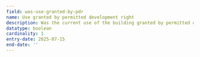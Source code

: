 ```yaml
---
field: was-use-granted-by-pdr
name: Use granted by permitted development right
description: Was the current use of the building granted by permitted development rights? If True, application cannot proceed.
datatype: boolean
cardinality: 1
entry-date: 2025-07-15
end-date: ''
---
```

